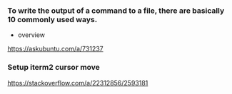 ### To write the output of a command to a file, there are basically 10 commonly used ways.
- overview

https://askubuntu.com/a/731237


### Setup iterm2 cursor move
https://stackoverflow.com/a/22312856/2593181
